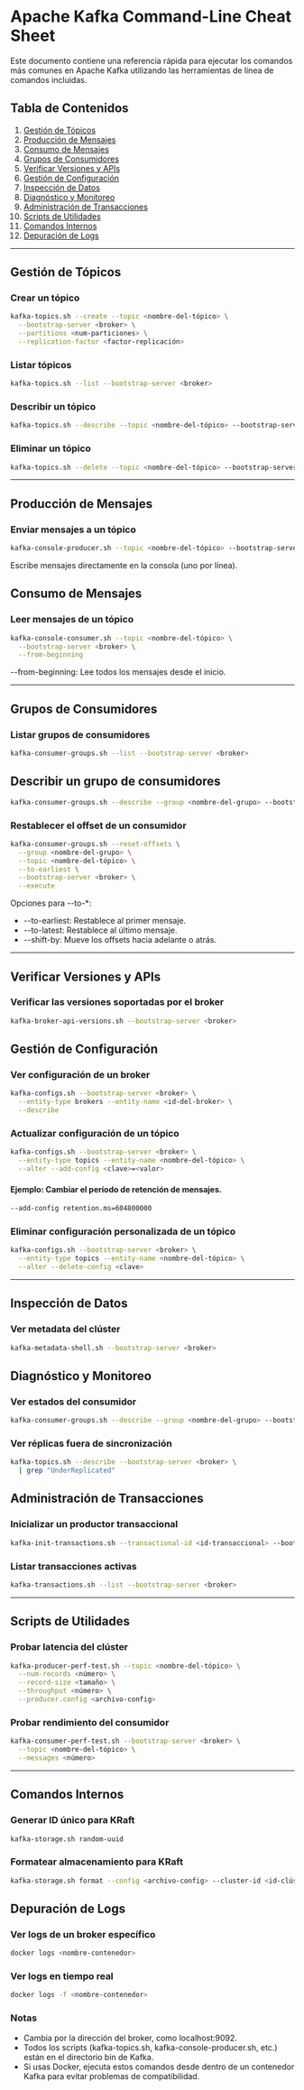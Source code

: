 # Apache Kafka Command-Line Cheat Sheet

Este documento contiene una referencia rápida para ejecutar los comandos más comunes en Apache Kafka utilizando las herramientas de línea de comandos incluidas.

## Tabla de Contenidos

1. [Gestión de Tópicos](#gestión-de-tópicos)
2. [Producción de Mensajes](#producción-de-mensajes)
3. [Consumo de Mensajes](#consumo-de-mensajes)
4. [Grupos de Consumidores](#grupos-de-consumidores)
5. [Verificar Versiones y APIs](#verificar-versiones-y-apis)
6. [Gestión de Configuración](#gestión-de-configuración)
7. [Inspección de Datos](#inspección-de-datos)
8. [Diagnóstico y Monitoreo](#diagnóstico-y-monitoreo)
9. [Administración de Transacciones](#administración-de-transacciones)
10. [Scripts de Utilidades](#scripts-de-utilidades)
11. [Comandos Internos](#comandos-internos)
12. [Depuración de Logs](#depuración-de-logs)

---

## Gestión de Tópicos

### Crear un tópico
```bash
kafka-topics.sh --create --topic <nombre-del-tópico> \
  --bootstrap-server <broker> \
  --partitions <num-particiones> \
  --replication-factor <factor-replicación>
```

### Listar tópicos
```bash
kafka-topics.sh --list --bootstrap-server <broker>
```

### Describir un tópico
```bash
kafka-topics.sh --describe --topic <nombre-del-tópico> --bootstrap-server <broker>
```

### Eliminar un tópico
```bash
kafka-topics.sh --delete --topic <nombre-del-tópico> --bootstrap-server <broker>
```

---

## Producción de Mensajes
### Enviar mensajes a un tópico
```bash
kafka-console-producer.sh --topic <nombre-del-tópico> --bootstrap-server <broker>
```
Escribe mensajes directamente en la consola (uno por línea).

## Consumo de Mensajes
### Leer mensajes de un tópico
```bash
kafka-console-consumer.sh --topic <nombre-del-tópico> \
  --bootstrap-server <broker> \
  --from-beginning
 ```

--from-beginning: Lee todos los mensajes desde el inicio.

---

## Grupos de Consumidores
### Listar grupos de consumidores
```bash
kafka-consumer-groups.sh --list --bootstrap-server <broker>
```

## Describir un grupo de consumidores
```bash
kafka-consumer-groups.sh --describe --group <nombre-del-grupo> --bootstrap-server <broker>
```

### Restablecer el offset de un consumidor
```bash
kafka-consumer-groups.sh --reset-offsets \
  --group <nombre-del-grupo> \
  --topic <nombre-del-tópico> \
  --to-earliest \
  --bootstrap-server <broker> \
  --execute
```

Opciones para --to-*:

- --to-earliest: Restablece al primer mensaje.
- --to-latest: Restablece al último mensaje.
- --shift-by: Mueve los offsets hacia adelante o atrás.

---

## Verificar Versiones y APIs
### Verificar las versiones soportadas por el broker
```bash
kafka-broker-api-versions.sh --bootstrap-server <broker>
```

## Gestión de Configuración
### Ver configuración de un broker
```bash
kafka-configs.sh --bootstrap-server <broker> \
  --entity-type brokers --entity-name <id-del-broker> \
  --describe
```

### Actualizar configuración de un tópico
```bash
kafka-configs.sh --bootstrap-server <broker> \
  --entity-type topics --entity-name <nombre-del-tópico> \
  --alter --add-config <clave>=<valor>
```

#### Ejemplo: Cambiar el período de retención de mensajes.
```bash
--add-config retention.ms=604800000
```

### Eliminar configuración personalizada de un tópico
```bash
kafka-configs.sh --bootstrap-server <broker> \
  --entity-type topics --entity-name <nombre-del-tópico> \
  --alter --delete-config <clave>
```

---

## Inspección de Datos
### Ver metadata del clúster
```bash
kafka-metadata-shell.sh --bootstrap-server <broker>
```

## Diagnóstico y Monitoreo
### Ver estados del consumidor
```bash
kafka-consumer-groups.sh --describe --group <nombre-del-grupo> --bootstrap-server <broker>
```

### Ver réplicas fuera de sincronización
```bash
kafka-topics.sh --describe --bootstrap-server <broker> \
  | grep "UnderReplicated"
```

## Administración de Transacciones
### Inicializar un productor transaccional
```bash
kafka-init-transactions.sh --transactional-id <id-transaccional> --bootstrap-server <broker>
```

### Listar transacciones activas
```bash
kafka-transactions.sh --list --bootstrap-server <broker>
```

---

## Scripts de Utilidades
### Probar latencia del clúster
```bash
kafka-producer-perf-test.sh --topic <nombre-del-tópico> \
  --num-records <número> \
  --record-size <tamaño> \
  --throughput <número> \
  --producer.config <archivo-config>
```

### Probar rendimiento del consumidor
```bash
kafka-consumer-perf-test.sh --bootstrap-server <broker> \
  --topic <nombre-del-tópico> \
  --messages <número>
```

---

## Comandos Internos
### Generar ID único para KRaft
```bash
kafka-storage.sh random-uuid
```

### Formatear almacenamiento para KRaft
```bash
kafka-storage.sh format --config <archivo-config> --cluster-id <id-clúster>
```

## Depuración de Logs
### Ver logs de un broker específico
```bash
docker logs <nombre-contenedor>
```

### Ver logs en tiempo real
```bash
docker logs -f <nombre-contenedor>
```

### Notas
- Cambia <broker> por la dirección del broker, como localhost:9092.
- Todos los scripts (kafka-topics.sh, kafka-console-producer.sh, etc.) están en el directorio bin de Kafka.
- Si usas Docker, ejecuta estos comandos desde dentro de un contenedor Kafka para evitar problemas de compatibilidad.